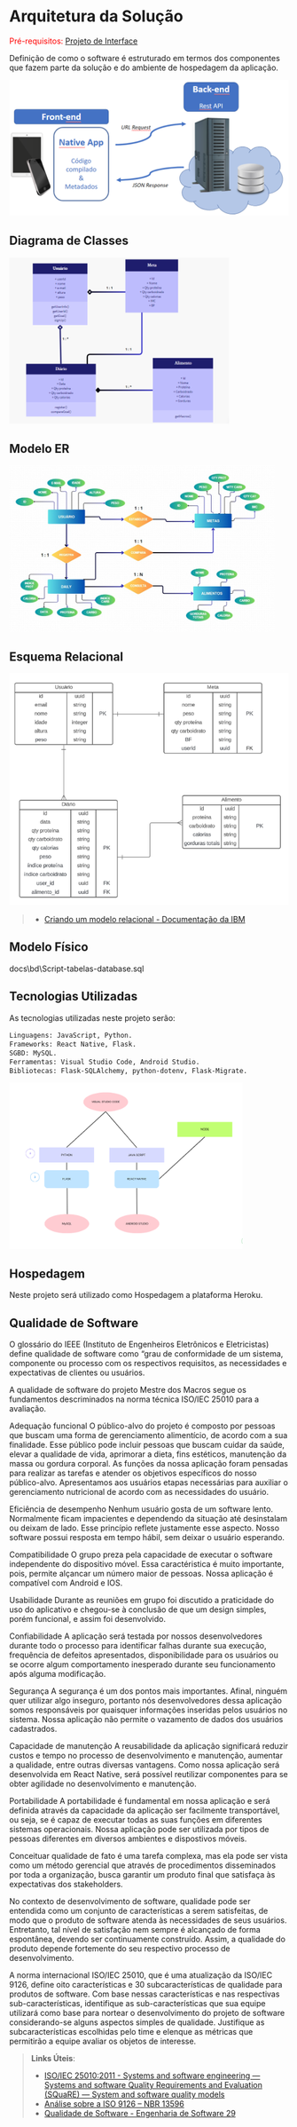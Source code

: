 # Arquitetura da Solução

<span style="color:red">Pré-requisitos: <a href="3-Projeto de Interface.md"> Projeto de Interface</a></span>

Definição de como o software é estruturado em termos dos componentes que fazem parte da solução e do ambiente de hospedagem da aplicação.

![Arquitetura da Solução](img/02-mob-arch.png)

## Diagrama de Classes

<img src="img/diagrama-classes.png" height="300">

## Modelo ER

<img src="img/Modelo ER.jpeg" height="300">

## Esquema Relacional

<img src="img/esquema-relacional-4.png">

> - [Criando um modelo relacional - Documentação da IBM](https://www.ibm.com/docs/pt-br/cognos-analytics/10.2.2?topic=designer-creating-relational-model)

## Modelo Físico

docs\bd\Script-tabelas-database.sql

## Tecnologias Utilizadas

As tecnologias utilizadas neste projeto serão:<br>

    Linguagens: JavaScript, Python.
    Frameworks: React Native, Flask.
    SGBD: MySQL.
    Ferramentas: Visual Studio Code, Android Studio.
    Bibliotecas: Flask-SQLAlchemy, python-dotenv, Flask-Migrate.

<img src="img/Tecnologias utilizadas.png" height="300">

## Hospedagem

Neste projeto será utilizado como Hospedagem a plataforma Heroku.

## Qualidade de Software

O glossário do IEEE (Instituto de Engenheiros Eletrônicos e Eletricistas) define qualidade de software como “grau de conformidade de um sistema, componente ou processo com os respectivos requisitos, as necessidades e expectativas de clientes ou usuários.

A qualidade de software do projeto Mestre dos Macros segue os fundamentos descriminados na norma técnica ISO/IEC 25010 para a avaliação.

Adequação funcional
O público-alvo do projeto é composto por pessoas que buscam uma forma de gerenciamento alimentício, de acordo com a sua finalidade. Esse público pode incluir pessoas que buscam cuidar da saúde, elevar a qualidade de vida, aprimorar a dieta, fins estéticos, manutenção da massa ou gordura corporal. As funções da nossa aplicação foram pensadas para realizar as tarefas e atender os objetivos específicos do nosso público-alvo. Apresentamos aos usuários etapas necessárias para auxiliar o gerenciamento nutricional de acordo com as necessidades do usuário.

Eficiência de desempenho
Nenhum usuário gosta de um software lento. Normalmente ficam impacientes e dependendo da situação até desinstalam ou deixam de lado. Esse princípio reflete justamente esse aspecto. Nosso software possui resposta em tempo hábil, sem deixar o usuário esperando.

Compatibilidade
O grupo preza pela capacidade de executar o software independente do dispositivo móvel. Essa caractéristica é muito importante, pois, permite alçancar um número maior de pessoas. Nossa aplicação é compatível com Android e IOS.

Usabilidade
Durante as reuniões em grupo foi discutido a praticidade do uso do aplicativo e chegou-se à conclusão de que um design simples, porém funcional, e assim foi desenvolvido.

Confiabilidade
A aplicação será testada por nossos desenvolvedores durante todo o processo para identificar falhas durante sua execução, frequência de defeitos apresentados, disponibilidade para os usuários ou se ocorre algum comportamento inesperado durante seu funcionamento após alguma modificação.

Segurança
A segurança é um dos pontos mais importantes. Afinal, ninguém quer utilizar algo inseguro, portanto nós desenvolvedores dessa aplicação somos responsáveis por quaisquer informações inseridas pelos usuários no sistema. Nossa aplicação não permite o vazamento de dados dos usuários cadastrados.

Capacidade de manutenção
A reusabilidade da aplicação significará reduzir custos e tempo no processo de desenvolvimento e manutenção, aumentar a qualidade, entre outras diversas vantagens. Como nossa aplicação será desenvolvida em React Native, será possível reutilizar componentes para se obter agilidade no desenvolvimento e manutenção.

Portabilidade
A portabilidade é fundamental em nossa aplicação e será definida através da capacidade da aplicação ser facilmente transportável, ou seja, se é capaz de executar todas as suas funções em diferentes sistemas operacionais. Nossa aplicação pode ser utilizada por tipos de pessoas diferentes em diversos ambientes e dispostivos móveis.

Conceituar qualidade de fato é uma tarefa complexa, mas ela pode ser vista como um método gerencial que através de procedimentos disseminados por toda a organização, busca garantir um produto final que satisfaça às expectativas dos stakeholders.

No contexto de desenvolvimento de software, qualidade pode ser entendida como um conjunto de características a serem satisfeitas, de modo que o produto de software atenda às necessidades de seus usuários. Entretanto, tal nível de satisfação nem sempre é alcançado de forma espontânea, devendo ser continuamente construído. Assim, a qualidade do produto depende fortemente do seu respectivo processo de desenvolvimento.

A norma internacional ISO/IEC 25010, que é uma atualização da ISO/IEC 9126, define oito características e 30 subcaracterísticas de qualidade para produtos de software.
Com base nessas características e nas respectivas sub-características, identifique as sub-características que sua equipe utilizará como base para nortear o desenvolvimento do projeto de software considerando-se alguns aspectos simples de qualidade. Justifique as subcaracterísticas escolhidas pelo time e elenque as métricas que permitirão a equipe avaliar os objetos de interesse.

> **Links Úteis**:
>
> - [ISO/IEC 25010:2011 - Systems and software engineering — Systems and software Quality Requirements and Evaluation (SQuaRE) — System and software quality models](https://www.iso.org/standard/35733.html/)
> - [Análise sobre a ISO 9126 – NBR 13596](https://www.tiespecialistas.com.br/analise-sobre-iso-9126-nbr-13596/)
> - [Qualidade de Software - Engenharia de Software 29](https://www.devmedia.com.br/qualidade-de-software-engenharia-de-software-29/18209/)
